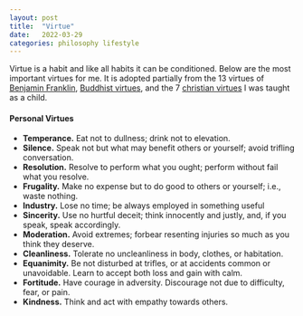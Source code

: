 ```yaml
---
layout: post
title:  "Virtue"
date:   2022-03-29
categories: philosophy lifestyle
---
```


Virtue is a habit and like all habits it can be conditioned. Below are the most important virtues for me. It is adopted partially from the 13 virtues of [Benjamin Franklin][13-virtues], [Buddhist virtues][buddism], and the 7 [christian virtues][2] I was taught as a child. 

#### Personal Virtues
- **Temperance.** Eat not to dullness; drink not to elevation. 
- **Silence.** Speak not but what may benefit others or yourself; avoid trifling conversation. 
- **Resolution.** Resolve to perform what you ought; perform without fail what you resolve. 
- **Frugality.** Make no expense but to do good to others or yourself; i.e., waste nothing. 
- **Industry.** Lose no time; be always employed in something useful
- **Sincerity.** Use no hurtful deceit; think innocently and justly, and, if you speak, speak accordingly. 
- **Moderation.** Avoid extremes; forbear resenting injuries so much as you think they deserve. 
- **Cleanliness.** Tolerate no uncleanliness in body, clothes, or habitation. 
- **Equanimity.** Be not disturbed at trifles, or at accidents common or unavoidable. Learn to accept both loss and gain with calm.
- **Fortitude.** Have courage in adversity. Discourage not due to difficulty, fear, or pain. 
- **Kindness.** Think and act with empathy towards others.

<!-- https://isi.org/intercollegiate-review/the-virtues-of-postmodernity/-->
[13-virtues]:	[http://www.thirteenvirtues.com/]
[2]:				[https://en.wikipedia.org/wiki/Seven_virtues]
[buddism]:		[https://en.wikipedia.org/wiki/Virtue#Buddhism]
